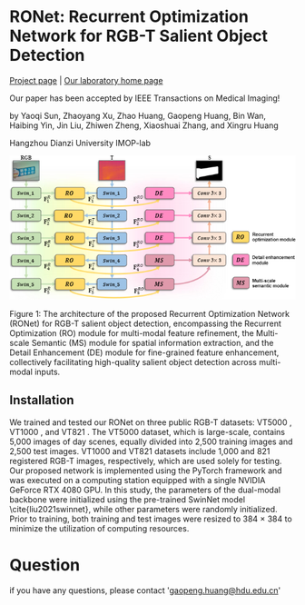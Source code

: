 # RONet:  Recurrent Optimization Network for RGB-T Salient Object Detection

[Project page](https://github.com/IMOP-lab/RONet) | [Our laboratory home page](https://github.com/IMOP-lab) 

Our paper has been accepted by IEEE Transactions on Medical Imaging!

by Yaoqi Sun, Zhaoyang Xu, Zhao Huang, Gaopeng Huang, Bin Wan, Haibing Yin, Jin Liu, Zhiwen Zheng, Xiaoshuai Zhang, and
Xingru Huang

Hangzhou Dianzi University IMOP-lab

<div align=center>
  <img src="https://github.com/IMOP-lab/RONet/blob/main/figures/stru.png">
</div>
<p align=left>
  Figure 1: The architecture of the proposed Recurrent Optimization Network (RONet) for RGB-T salient object detection, encompassing the Recurrent Optimization (RO) module for multi-modal feature refinement, the Multi-scale Semantic (MS) module for spatial information extraction, and the Detail Enhancement (DE) module for fine-grained feature enhancement, collectively facilitating high-quality salient object detection across multi-modal inputs.
</p>

## Installation

We trained and tested our RONet on three public RGB-T datasets: VT5000 , VT1000 , and VT821 . The VT5000 dataset, which is large-scale, contains 5,000 images of day scenes, equally divided into 2,500 training images and 2,500 test images. VT1000 and VT821 datasets include 1,000 and 821 registered RGB-T images, respectively, which are used solely for testing. Our proposed network is implemented using the PyTorch framework and was executed on a computing station equipped with a single NVIDIA GeForce RTX 4080 GPU. In this study, the parameters of the dual-modal backbone were initialized using the pre-trained SwinNet model \cite{liu2021swinnet}, while other parameters were randomly initialized. Prior to training, both training and test images were resized to 384 × 384 to minimize the utilization of computing resources. 

# Question

if you have any questions, please contact 'gaopeng.huang@hdu.edu.cn'
